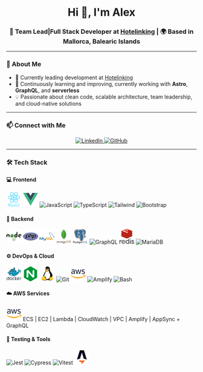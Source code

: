 <h1 align="center">Hi 👋, I'm Alex</h1>
<h3 align="center">💼 Team Lead|Full Stack Developer at <a href="https://www.hotelinking.com" target="_blank">Hotelinking</a> | 🌍 Based in Mallorca, Balearic Islands</h3>

---

### 🚀 About Me

- 🔭 Currently leading development at [Hotelinking](https://www.hotelinking.com)
- 🌱 Continuously learning and improving, currently working with **Astro**, **GraphQL**, and **serverless**
- 💡 Passionate about clean code, scalable architecture, team leadership, and cloud-native solutions

---

### 📫 Connect with Me

<p align="center">
   <a href="https://linkedin.com/in/alex-marcelo-lopez-quiroga5555" target="_blank">
    <img src="https://img.shields.io/badge/LinkedIn-blue?style=for-the-badge&logo=Linkedin&logoColor=white" alt="LinkedIn"/>
  </a>
  <a href="https://github.com/Coquixo" target="_blank">
    <img src="https://img.shields.io/badge/-GitHub-181717?style=for-the-badge&logo=github&logoColor=white" alt="GitHub"/>
  </a>
</p>

---

### 🛠️ Tech Stack

#### 💻 Frontend
<p>
  <img src="https://raw.githubusercontent.com/devicons/devicon/master/icons/react/react-original-wordmark.svg" width="40" alt="React"/>
  <img src="https://raw.githubusercontent.com/devicons/devicon/master/icons/vuejs/vuejs-original.svg" width="40" alt="Vue 2"/> 
  <img src="https://cdn.jsdelivr.net/gh/devicons/devicon/icons/javascript/javascript-original.svg" width="40" alt="JavaScript"/>
  <img src="https://cdn.jsdelivr.net/gh/devicons/devicon/icons/typescript/typescript-original.svg" width="40" alt="TypeScript"/>
  <img src="https://www.vectorlogo.zone/logos/tailwindcss/tailwindcss-icon.svg" width="40" alt="Tailwind"/>
  <img src="https://getbootstrap.com/docs/5.3/assets/brand/bootstrap-logo.svg" alt="Bootstrap" width="40" height="40"/>
</p>

#### 🧠 Backend
<p>
  <img src="https://raw.githubusercontent.com/devicons/devicon/master/icons/nodejs/nodejs-original-wordmark.svg" width="40" alt="Node.js"/>
  <img src="https://raw.githubusercontent.com/devicons/devicon/master/icons/php/php-original.svg" width="40" alt="PHP"/>
  <img src="https://raw.githubusercontent.com/devicons/devicon/master/icons/mysql/mysql-original-wordmark.svg" width="40" alt="MySQL"/>
  <img src="https://raw.githubusercontent.com/devicons/devicon/master/icons/mongodb/mongodb-original-wordmark.svg" width="40" alt="MongoDB"/>
  <img src="https://raw.githubusercontent.com/devicons/devicon/master/icons/postgresql/postgresql-original-wordmark.svg" width="40" alt="PostgreSQL"/>
  <img src="https://www.vectorlogo.zone/logos/graphql/graphql-icon.svg" width="40" alt="GraphQL"/>
  <img src="https://raw.githubusercontent.com/devicons/devicon/master/icons/redis/redis-original-wordmark.svg" width="40" alt="Redis"/>
  <img src="https://www.vectorlogo.zone/logos/mariadb/mariadb-icon.svg" width="40" alt="MariaDB"/>
</p>

#### ⚙️ DevOps & Cloud
<p>
  <img src="https://raw.githubusercontent.com/devicons/devicon/master/icons/docker/docker-original-wordmark.svg" width="40" alt="Docker"/>
  <img src="https://raw.githubusercontent.com/devicons/devicon/master/icons/nginx/nginx-original.svg" width="40" alt="NGINX"/>
  <img src="https://raw.githubusercontent.com/devicons/devicon/master/icons/linux/linux-original.svg" width="40" alt="Linux"/>
  <img src="https://www.vectorlogo.zone/logos/git-scm/git-scm-icon.svg" width="40" alt="Git"/>
  <img src="https://raw.githubusercontent.com/devicons/devicon/master/icons/amazonwebservices/amazonwebservices-original-wordmark.svg" width="40" alt="AWS"/>
  <img src="https://docs.amplify.aws/assets/logo-dark.svg" width="40" alt="Amplify"/>
  <img src="https://cdn.jsdelivr.net/gh/devicons/devicon/icons/bash/bash-original.svg" width="40" alt="Bash"/>
</p>

#### ☁️ AWS Services
<p>
  <img src="https://raw.githubusercontent.com/devicons/devicon/master/icons/amazonwebservices/amazonwebservices-original-wordmark.svg" width="40" alt="AWS"/>
  ECS | EC2 | Lambda | CloudWatch | VPC | Amplify | AppSync + GraphQL
</p>

#### 🧪 Testing & Tools
<p>
  <img src="https://www.vectorlogo.zone/logos/jestjsio/jestjsio-icon.svg" width="40" alt="Jest"/>
  <img src="https://raw.githubusercontent.com/simple-icons/simple-icons/develop/icons/cypress.svg" width="40" alt="Cypress"/>
  <img src="https://vitejs.dev/logo.svg" width="40" alt="Vitest"/>
  <img src="./content/Astro.svg" alt="Astro" width="40" height="40"/>
</p>
